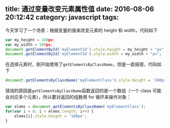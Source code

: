 title: 通过变量改变元素属性值
date: 2016-08-06 20:12:42
category: javascript
tags:
---

今天学习了一个场景：根据变量的值来改变元素的 height 和 width，代码如下
```javascript
var my_height = 100px;
var my_width = 100px;
document.getElementById('myElementId').style.height = my_height + "px";
document.getElementById('myElementId').style.width = my_width + "px";
```

在选择元素时，刚开始使用了`getElementsByClassName`，但是一直报错，代码如下
```javascript
document.getElementsByClassName('myElementClass').style.height = '100px';
```

错误的原因是`getElementsByClassName`函数返回的是一个数组（一个 class 可能会对应多个元素），所以要对返回的组数用 for 循环来操作对象：
```javascript
var elems = document.getElementsByClassName('myElementClass');
for(var i = 0; i < elems.length; i++) {
    elems[i].style.height = '100px';
}
```